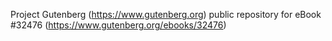 Project Gutenberg (https://www.gutenberg.org) public repository for eBook #32476 (https://www.gutenberg.org/ebooks/32476)
